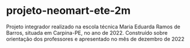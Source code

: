 # projeto-neomart-ete-2m

Projeto integrador realizado na escola técnica Maria Eduarda Ramos de Barros, situada em Carpina-PE, no ano de 2022. Construído sobre orientação dos professores e apresentado no mês de dezembro de 2022


